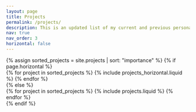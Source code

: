 ```yaml
---
layout: page
title: Projects
permalink: /projects/
description: This is an updated list of my current and previous personal projects.
nav: true
nav_order: 3
horizontal: false
---
```



<!-- pages/projects.md -->
<div class="projects">
  {% assign sorted_projects = site.projects | sort: "importance" %}
  {% if page.horizontal %}
    <div class="container">
      <div class="row row-cols-1 row-cols-md-2">
        {% for project in sorted_projects %}
          {% include projects_horizontal.liquid %}
        {% endfor %}
      </div>
    </div>
  {% else %}
    <div class="row row-cols-1 row-cols-md-3">
      {% for project in sorted_projects %}
        {% include projects.liquid %}
      {% endfor %}
    </div>
  {% endif %}
</div>

